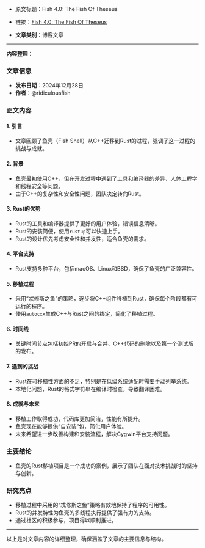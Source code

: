 
- 原文标题：Fish 4.0: The Fish Of Theseus 
- 链接：[Fish 4.0: The Fish Of Theseus](https://fishshell.com/blog/rustport/)

- **文章类别**：博客文章 

---
**内容整理**： 

### 文章信息
- **发布日期**：2024年12月28日
- **作者**：@ridiculousfish

### 正文内容

#### 1. 引言
- 文章回顾了鱼壳（Fish Shell）从C++迁移到Rust的过程，强调了这一过程的挑战与成就。

#### 2. 背景
- 鱼壳最初使用C++，但在开发过程中遇到了工具和编译器的差异、人体工程学和线程安全等问题。
- 由于C++的复杂性和安全性问题，团队决定转向Rust。

#### 3. Rust的优势
- Rust的工具和编译器提供了更好的用户体验，错误信息清晰。
- Rust的安装简便，使用`rustup`可以快速上手。
- Rust的设计优先考虑安全性和并发性，适合鱼壳的需求。

#### 4. 平台支持
- Rust支持多种平台，包括macOS、Linux和BSD，确保了鱼壳的广泛兼容性。

#### 5. 移植过程
- 采用“忒修斯之鱼”的策略，逐步将C++组件移植到Rust，确保每个阶段都有可运行的程序。
- 使用`autocxx`生成C++与Rust之间的绑定，简化了移植过程。

#### 6. 时间线
- 关键时间节点包括初始PR的开启与合并、C++代码的删除以及第一个测试版的发布。

#### 7. 遇到的挑战
- Rust在可移植性方面的不足，特别是在低级系统适配时需要手动列举系统。
- 本地化问题，Rust的格式字符串在编译时检查，导致翻译困难。

#### 8. 成就与未来
- 移植工作取得成功，代码库更加简洁，性能有所提升。
- 鱼壳现在能够提供“自安装”包，简化用户体验。
- 未来希望进一步改善构建和安装流程，解决Cygwin平台支持问题。

### 主要结论
- 鱼壳的Rust移植项目是一个成功的案例，展示了团队在面对技术挑战时的坚持与创新。

### 研究亮点
- 移植过程中采用的“忒修斯之鱼”策略有效地保持了程序的可用性。
- Rust的并发特性为鱼壳的多线程执行提供了强有力的支持。
- 通过社区的积极参与，项目得以顺利推进。

--- 

以上是对文章内容的详细整理，确保涵盖了文章的主要信息与结构。
